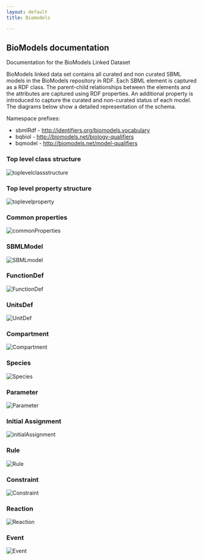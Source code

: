 ```yaml
---
layout: default
title: Biomodels

---
```


## BioModels documentation

Documentation for the BioModels Linked Dataset

BioModels linked data set contains all curated and non curated SBML models in the BioModels repository in RDF. Each SBML element is captured as a RDF class. The parent-child relationships between the elements and the attributes are captured using RDF properties. An additional property is introduced to capture the curated and non-curated status of each model. The diagrams below show a detailed representation of the schema.

Namespace prefixes:
   - sbmlRdf - http://identifiers.org/biomodels.vocabulary
   - bqbiol - http://biomodels.net/biology-qualifiers
   - bqmodel - http://biomodels.net/model-qualifiers


### Top level class structure
![toplevelclassstructure](../../static/biomodels/topLevelClassStructure-424x557.jpeg)

### Top level property structure
![toplevelproperty](../../static/biomodels/topLevelPropertyStructure-851x648.jpeg)

### Common properties
![commonProperties](../../static/biomodels/commonProperties.jpeg)

### SBMLModel
![SBMLmodel](../../static/biomodels/sbmlModelProperties.jpeg)

### FunctionDef
![FunctionDef](../../static/biomodels/functionDefProperties.jpeg)

### UnitsDef
![UnitDef](../../static/biomodels/unitsDefProperties.jpeg)

### Compartment
![Compartment](../../static/biomodels/compartmentProperties.jpeg)

### Species
![Species](../../static/biomodels/speciesProperties.jpeg)

### Parameter
![Parameter](../../static/biomodels/parameterProperties.jpeg)

### Initial Assignment
![initialAssignment](../../static/biomodels/initAssignProperties.jpeg)

### Rule
![Rule](../../static/biomodels/ruleProperties.jpeg)

### Constraint
![Constraint](../../static/biomodels/constraintProperties.jpeg)

### Reaction
![Reaction](../../static/biomodels/reaction.jpeg)

### Event
![Event](../../static/biomodels/eventProperties.jpeg)
